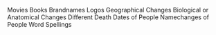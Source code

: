 Movies 
Books
Brandnames
Logos
Geographical Changes
Biological or Anatomical Changes
Different Death Dates of People
Namechanges of People
Word Spellings